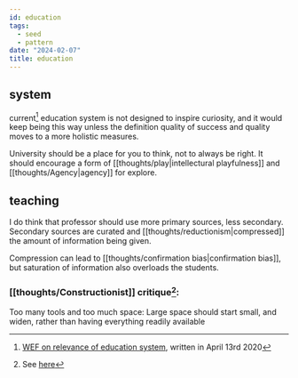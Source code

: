 ```yaml
---
id: education
tags:
  - seed
  - pattern
date: "2024-02-07"
title: education
---
```


## system

current[^1] education system is not designed to inspire curiosity, and it would keep being this way unless the definition quality of success and quality moves to a more holistic measures.

University should be a place for you to think, not to always be right. It should encourage a form of [[thoughts/play|intellectural playfulness]] and [[thoughts/Agency|agency]] for explore.

## teaching

I do think that professor should use more primary sources, less secondary. Secondary sources are curated and [[thoughts/reductionism|compressed]] the amount of information being given.

Compression can lead to [[thoughts/confirmation bias|confirmation bias]], but saturation of information also overloads the students.

### [[thoughts/Constructionist]] critique[^2]:

Too many tools and too much space: Large space should start small, and widen, rather than having everything readily available


[^1]: [WEF on relevance of education system](https://www.weforum.org/agenda/2020/04/our-education-system-is-losing-relevance-heres-how-to-update-it/), written in April 13rd 2020
[^2]: See [here](https://saskschoolboards.ca/wp-content/uploads/97-07.htm#:~:text=Constructivist%20teaching%20is%20based%20on,rather%20than%20passively%20receiving%20information.)
